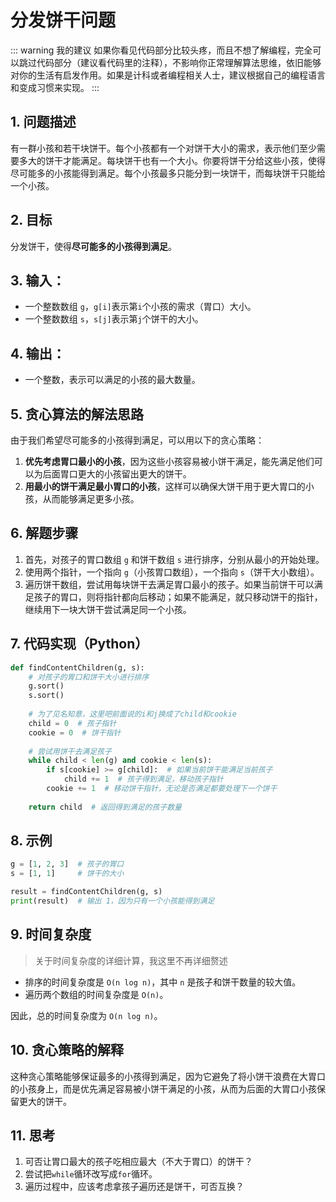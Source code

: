 # 分发饼干问题

::: warning 我的建议
如果你看见代码部分比较头疼，而且不想了解编程，完全可以跳过代码部分（建议看代码里的注释），不影响你正常理解算法思维，依旧能够对你的生活有启发作用。如果是计科或者编程相关人士，建议根据自己的编程语言和变成习惯来实现。
:::

## 1. 问题描述

有一群小孩和若干块饼干。每个小孩都有一个对饼干大小的需求，表示他们至少需要多大的饼干才能满足。每块饼干也有一个大小。你要将饼干分给这些小孩，使得尽可能多的小孩能得到满足。每个小孩最多只能分到一块饼干，而每块饼干只能给一个小孩。

## 2. 目标
分发饼干，使得**尽可能多的小孩得到满足**。

## 3. 输入：
- 一个整数数组 `g`，`g[i]`表示第`i`个小孩的需求（胃口）大小。
- 一个整数数组 `s`，`s[j]`表示第`j`个饼干的大小。

## 4. 输出：
- 一个整数，表示可以满足的小孩的最大数量。

## 5. 贪心算法的解法思路

由于我们希望尽可能多的小孩得到满足，可以用以下的贪心策略：
1. **优先考虑胃口最小的小孩**，因为这些小孩容易被小饼干满足，能先满足他们可以为后面胃口更大的小孩留出更大的饼干。
2. **用最小的饼干满足最小胃口的小孩**，这样可以确保大饼干用于更大胃口的小孩，从而能够满足更多小孩。

## 6. 解题步骤

1. 首先，对孩子的胃口数组 `g` 和饼干数组 `s` 进行排序，分别从最小的开始处理。
2. 使用两个指针，一个指向 `g`（小孩胃口数组），一个指向 `s`（饼干大小数组）。
3. 遍历饼干数组，尝试用每块饼干去满足胃口最小的孩子。如果当前饼干可以满足孩子的胃口，则将指针都向后移动；如果不能满足，就只移动饼干的指针，继续用下一块大饼干尝试满足同一个小孩。

## 7. 代码实现（Python）

```python
def findContentChildren(g, s):
    # 对孩子的胃口和饼干大小进行排序
    g.sort()
    s.sort()
    
    # 为了见名知意，这里吧前面说的i和j换成了child和cookie
    child = 0  # 孩子指针
    cookie = 0  # 饼干指针
    
    # 尝试用饼干去满足孩子
    while child < len(g) and cookie < len(s):
        if s[cookie] >= g[child]:  # 如果当前饼干能满足当前孩子
            child += 1  # 孩子得到满足，移动孩子指针
        cookie += 1  # 移动饼干指针，无论是否满足都要处理下一个饼干
    
    return child  # 返回得到满足的孩子数量
```

## 8. 示例

```python
g = [1, 2, 3]  # 孩子的胃口
s = [1, 1]     # 饼干的大小

result = findContentChildren(g, s)
print(result)  # 输出 1，因为只有一个小孩能得到满足
```

## 9. 时间复杂度
> 关于时间复杂度的详细计算，我这里不再详细赘述

- 排序的时间复杂度是 `O(n log n)`，其中 `n` 是孩子和饼干数量的较大值。
- 遍历两个数组的时间复杂度是 `O(n)`。
  
因此，总的时间复杂度为 `O(n log n)`。

## 10. 贪心策略的解释
这种贪心策略能够保证最多的小孩得到满足，因为它避免了将小饼干浪费在大胃口的小孩身上，而是优先满足容易被小饼干满足的小孩，从而为后面的大胃口小孩保留更大的饼干。

## 11. 思考
1. 可否让胃口最大的孩子吃相应最大（不大于胃口）的饼干？
2. 尝试把`while`循环改写成`for`循环。
3. 遍历过程中，应该考虑拿孩子遍历还是饼干，可否互换？